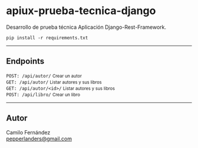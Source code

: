 # apiux-prueba-tecnica-django
Desarrollo de prueba técnica Aplicación Django-Rest-Framework.

`pip install -r requirements.txt`
<hr>

## Endpoints
`POST: /api/autor/` <small>Crear un autor</small>\
`GET: /api/autor/` <small>Listar autores y sus libros</small>\
`GET: /api/autor/<id>/` <small>Listar autores y sus libros</small>\
`POST: /api/libro/` <small>Crear un libro</small>
<hr>

## Autor
Camilo Fernández\
pepperlanders@gmail.com

